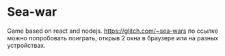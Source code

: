 # Sea-war
Game based on react and nodejs.
https://glitch.com/~sea-wars
по ссылке можно попробовать поиграть, открыв 2 окна в браузере или на разных устройствах.

